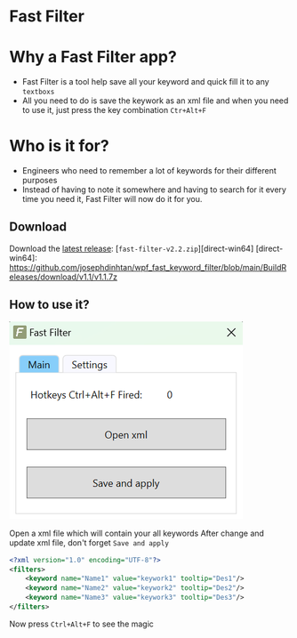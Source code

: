 # Fast Filter

# Why a Fast Filter app?

- Fast Filter is a tool help save all your keyword and quick fill it to any `textboxs`
- All you need to do is save the keywork as an xml file and when you need to use it, just press the key combination `Ctr+Alt+F`

# Who is it for?

- Engineers who need to remember a lot of keywords for their different purposes
- Instead of having to note it somewhere and having to search for it every time you need it, Fast Filter will now do it for you.

## Download

Download the [latest release](https://github.com/josephdinhtan/wpf_fast_keyword_filter/blob/main/BuildReleases/download/):
[`fast-filter-v2.2.zip`][direct-win64]
[direct-win64]: https://github.com/josephdinhtan/wpf_fast_keyword_filter/blob/main/BuildReleases/download/v1.1/v1.1.7z

## How to use it?

![screenshot](screenshots/ScreenshotFFMainScreen.png)

Open a xml file which will contain your all keywords
After change and update xml file, don't forget `Save and apply`

```xml
<?xml version="1.0" encoding="UTF-8"?>
<filters>
	<keyword name="Name1" value="keywork1" tooltip="Des1"/>
	<keyword name="Name2" value="keywork2" tooltip="Des2"/>
	<keyword name="Name3" value="keywork3" tooltip="Des3"/>
</filters>
```

Now press `Ctrl+Alt+F` to see the magic